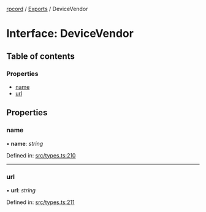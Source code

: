 [rpcord](../README.md) / [Exports](../modules.md) / DeviceVendor

# Interface: DeviceVendor

## Table of contents

### Properties

- [name](devicevendor.md#name)
- [url](devicevendor.md#url)

## Properties

### name

• **name**: *string*

Defined in: [src/types.ts:210](https://github.com/DjDeveloperr/RPCord/blob/43e46ce/src/types.ts#L210)

___

### url

• **url**: *string*

Defined in: [src/types.ts:211](https://github.com/DjDeveloperr/RPCord/blob/43e46ce/src/types.ts#L211)
